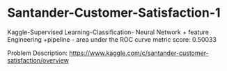 # Santander-Customer-Satisfaction-1
Kaggle-Supervised Learning-Classification- Neural Network + feature Engineering +pipeline - area under the ROC curve metric score: 0.50033

Problem Description:
https://www.kaggle.com/c/santander-customer-satisfaction/overview
